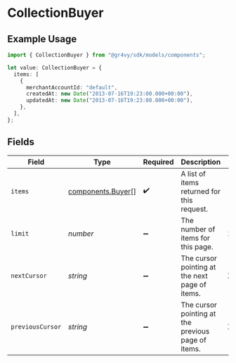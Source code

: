 # CollectionBuyer

## Example Usage

```typescript
import { CollectionBuyer } from "@gr4vy/sdk/models/components";

let value: CollectionBuyer = {
  items: [
    {
      merchantAccountId: "default",
      createdAt: new Date("2013-07-16T19:23:00.000+00:00"),
      updatedAt: new Date("2013-07-16T19:23:00.000+00:00"),
    },
  ],
};
```

## Fields

| Field                                                  | Type                                                   | Required                                               | Description                                            | Example                                                |
| ------------------------------------------------------ | ------------------------------------------------------ | ------------------------------------------------------ | ------------------------------------------------------ | ------------------------------------------------------ |
| `items`                                                | [components.Buyer](../../models/components/buyer.md)[] | :heavy_check_mark:                                     | A list of items returned for this request.             |                                                        |
| `limit`                                                | *number*                                               | :heavy_minus_sign:                                     | The number of items for this page.                     | 20                                                     |
| `nextCursor`                                           | *string*                                               | :heavy_minus_sign:                                     | The cursor pointing at the next page of items.         | ZXhhbXBsZTE                                            |
| `previousCursor`                                       | *string*                                               | :heavy_minus_sign:                                     | The cursor pointing at the previous page of items.     | Xkjss7asS                                              |